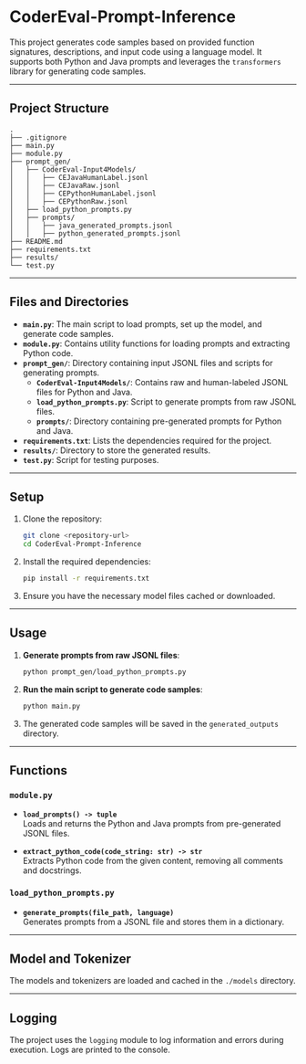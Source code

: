 # CoderEval-Prompt-Inference

This project generates code samples based on provided function signatures, descriptions, and input code using a language model. It supports both Python and Java prompts and leverages the `transformers` library for generating code samples.

---

## Project Structure

```
.
├── .gitignore
├── main.py
├── module.py
├── prompt_gen/
│   ├── CoderEval-Input4Models/
│   │   ├── CEJavaHumanLabel.jsonl
│   │   ├── CEJavaRaw.jsonl
│   │   ├── CEPythonHumanLabel.jsonl
│   │   ├── CEPythonRaw.jsonl
│   ├── load_python_prompts.py
│   ├── prompts/
│   │   ├── java_generated_prompts.jsonl
│   │   ├── python_generated_prompts.jsonl
├── README.md
├── requirements.txt
├── results/
└── test.py
```

---

## Files and Directories

- **`main.py`**: The main script to load prompts, set up the model, and generate code samples.
- **`module.py`**: Contains utility functions for loading prompts and extracting Python code.
- **`prompt_gen/`**: Directory containing input JSONL files and scripts for generating prompts.
  - **`CoderEval-Input4Models/`**: Contains raw and human-labeled JSONL files for Python and Java.
  - **`load_python_prompts.py`**: Script to generate prompts from raw JSONL files.
  - **`prompts/`**: Directory containing pre-generated prompts for Python and Java.
- **`requirements.txt`**: Lists the dependencies required for the project.
- **`results/`**: Directory to store the generated results.
- **`test.py`**: Script for testing purposes.

---

## Setup

1. Clone the repository:
   ```bash
   git clone <repository-url>
   cd CoderEval-Prompt-Inference
   ```

2. Install the required dependencies:
   ```bash
   pip install -r requirements.txt
   ```

3. Ensure you have the necessary model files cached or downloaded.

---

## Usage

1. **Generate prompts from raw JSONL files**:
   ```bash
   python prompt_gen/load_python_prompts.py
   ```

2. **Run the main script to generate code samples**:
   ```bash
   python main.py
   ```

3. The generated code samples will be saved in the `generated_outputs` directory.

---

## Functions

### `module.py`
- **`load_prompts() -> tuple`**  
  Loads and returns the Python and Java prompts from pre-generated JSONL files.

- **`extract_python_code(code_string: str) -> str`**  
  Extracts Python code from the given content, removing all comments and docstrings.

### `load_python_prompts.py`
- **`generate_prompts(file_path, language)`**  
  Generates prompts from a JSONL file and stores them in a dictionary.

---

## Model and Tokenizer

The models and tokenizers are loaded and cached in the `./models` directory.

---

## Logging

The project uses the `logging` module to log information and errors during execution. Logs are printed to the console.
```

